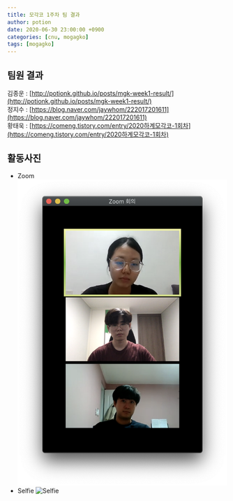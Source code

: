 ```yaml
---
title: 모각코 1주차 팀 결과
author: potion
date: 2020-06-30 23:00:00 +0900
categories: [cnu, mogagko]
tags: [mogagko]
---
```


## 팀원 결과

김종운 : [http://potionk.github.io/posts/mgk-week1-result/](http://potionk.github.io/posts/mgk-week1-result/)<br>
정지수 : [https://blog.naver.com/jaywhom/222017201611](https://blog.naver.com/jaywhom/222017201611)<br>
황태욱 : [https://comeng.tistory.com/entry/2020하계모각코-1회차](https://comeng.tistory.com/entry/2020하계모각코-1회차)

## 활동사진
* Zoom
![Zoom](/assets/img/mogagko/week1_zoom.png)
* Selfie
![Selfie](/assets/img/mogagko/week1_selfie.jpg)